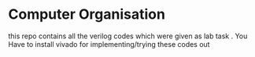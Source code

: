 # Computer Organisation

this repo contains all the verilog codes which were given as lab task .
You Have to install vivado for implementing/trying these codes out 

